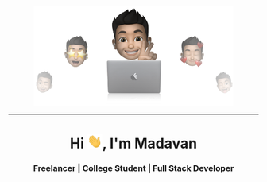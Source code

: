 <p align="center">
  <img src="https://github.com/MADHAVAN5/MADHAVAN5/blob/main/img/cover.png" height="200"/>
</p>
<hr>
<h1 align="center">Hi <img src="https://github.com/MADHAVAN5/MADHAVAN5/blob/main/img/Hi.gif" width="30px">, I'm Madavan</h1>
<h3 align="center">Freelancer | College Student | Full Stack Developer</h3>
